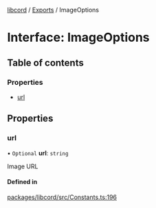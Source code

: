 [libcord](../README.md) / [Exports](../modules.md) / ImageOptions

# Interface: ImageOptions

## Table of contents

### Properties

- [url](ImageOptions.md#url)

## Properties

### url

• `Optional` **url**: `string`

Image URL

#### Defined in

[packages/libcord/src/Constants.ts:196](https://github.com/Libcord/libcord/blob/d0e0b8c/packages/libcord/src/Constants.ts#L196)
